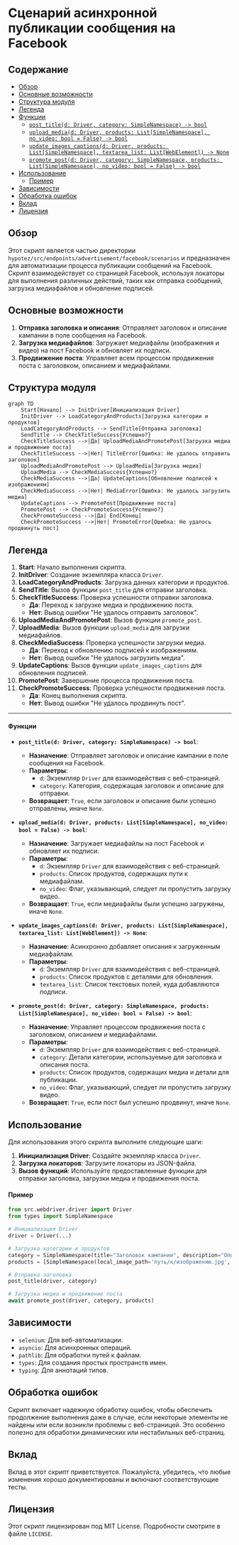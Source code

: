 # Сценарий асинхронной публикации сообщения на Facebook

## Содержание

- [Обзор](#обзор)
- [Основные возможности](#основные-возможности)
- [Структура модуля](#структура-модуля)
- [Легенда](#легенда)
- [Функции](#функции)
  - [`post_title(d: Driver, category: SimpleNamespace) -> bool`](#post_titled-driver-category-simplenamespace-bool)
  - [`upload_media(d: Driver, products: List[SimpleNamespace], no_video: bool = False) -> bool`](#upload_mediad-driver-products-listsimplenamespace-no_video-bool-false-bool)
  - [`update_images_captions(d: Driver, products: List[SimpleNamespace], textarea_list: List[WebElement]) -> None`](#update_images_captionsd-driver-products-listsimplenamespace-textarea_list-listwebelement-none)
  - [`promote_post(d: Driver, category: SimpleNamespace, products: List[SimpleNamespace], no_video: bool = False) -> bool`](#promote_postd-driver-category-simplenamespace-products-listsimplenamespace-no_video-bool-false-bool)
- [Использование](#использование)
  - [Пример](#пример)
- [Зависимости](#зависимости)
- [Обработка ошибок](#обработка-ошибок)
- [Вклад](#вклад)
- [Лицензия](#лицензия)

## Обзор

Этот скрипт является частью директории `hypotez/src/endpoints/advertisement/facebook/scenarios` и предназначен для автоматизации процесса публикации сообщений на Facebook. Скрипт взаимодействует со страницей Facebook, используя локаторы для выполнения различных действий, таких как отправка сообщений, загрузка медиафайлов и обновление подписей.

## Основные возможности

1. **Отправка заголовка и описания**: Отправляет заголовок и описание кампании в поле сообщения на Facebook.
2. **Загрузка медиафайлов**: Загружает медиафайлы (изображения и видео) на пост Facebook и обновляет их подписи.
3. **Продвижение поста**: Управляет всем процессом продвижения поста с заголовком, описанием и медиафайлами.

## Структура модуля

```mermaid
graph TD
    Start[Начало] --> InitDriver[Инициализация Driver]
    InitDriver --> LoadCategoryAndProducts[Загрузка категории и продуктов]
    LoadCategoryAndProducts --> SendTitle[Отправка заголовка]
    SendTitle --> CheckTitleSuccess{Успешно?}
    CheckTitleSuccess -->|Да| UploadMediaAndPromotePost[Загрузка медиа и продвижение поста]
    CheckTitleSuccess -->|Нет| TitleError[Ошибка: Не удалось отправить заголовок]
    UploadMediaAndPromotePost --> UploadMedia[Загрузка медиа]
    UploadMedia --> CheckMediaSuccess{Успешно?}
    CheckMediaSuccess -->|Да| UpdateCaptions[Обновление подписей к изображениям]
    CheckMediaSuccess -->|Нет| MediaError[Ошибка: Не удалось загрузить медиа]
    UpdateCaptions --> PromotePost[Продвижение поста]
    PromotePost --> CheckPromoteSuccess{Успешно?}
    CheckPromoteSuccess -->|Да| End[Конец]
    CheckPromoteSuccess -->|Нет| PromoteError[Ошибка: Не удалось продвинуть пост]
```

## Легенда

1. **Start**: Начало выполнения скрипта.
2. **InitDriver**: Создание экземпляра класса `Driver`.
3. **LoadCategoryAndProducts**: Загрузка данных категории и продуктов.
4. **SendTitle**: Вызов функции `post_title` для отправки заголовка.
5. **CheckTitleSuccess**: Проверка успешности отправки заголовка.
   - **Да**: Переход к загрузке медиа и продвижению поста.
   - **Нет**: Вывод ошибки "Не удалось отправить заголовок".
6. **UploadMediaAndPromotePost**: Вызов функции `promote_post`.
7. **UploadMedia**: Вызов функции `upload_media` для загрузки медиафайлов.
8. **CheckMediaSuccess**: Проверка успешности загрузки медиа.
   - **Да**: Переход к обновлению подписей к изображениям.
   - **Нет**: Вывод ошибки "Не удалось загрузить медиа".
9. **UpdateCaptions**: Вызов функции `update_images_captions` для обновления подписей.
10. **PromotePost**: Завершение процесса продвижения поста.
11. **CheckPromoteSuccess**: Проверка успешности продвижения поста.
    - **Да**: Конец выполнения скрипта.
    - **Нет**: Вывод ошибки "Не удалось продвинуть пост".

-----------------------

#### Функции

- **`post_title(d: Driver, category: SimpleNamespace) -> bool`**:
  - **Назначение**: Отправляет заголовок и описание кампании в поле сообщения на Facebook.
  - **Параметры**:
    - `d`: Экземпляр `Driver` для взаимодействия с веб-страницей.
    - `category`: Категория, содержащая заголовок и описание для отправки.
  - **Возвращает**: `True`, если заголовок и описание были успешно отправлены, иначе `None`.

- **`upload_media(d: Driver, products: List[SimpleNamespace], no_video: bool = False) -> bool`**:
  - **Назначение**: Загружает медиафайлы на пост Facebook и обновляет их подписи.
  - **Параметры**:
    - `d`: Экземпляр `Driver` для взаимодействия с веб-страницей.
    - `products`: Список продуктов, содержащих пути к медиафайлам.
    - `no_video`: Флаг, указывающий, следует ли пропустить загрузку видео.
  - **Возвращает**: `True`, если медиафайлы были успешно загружены, иначе `None`.

- **`update_images_captions(d: Driver, products: List[SimpleNamespace], textarea_list: List[WebElement]) -> None`**:
  - **Назначение**: Асинхронно добавляет описания к загруженным медиафайлам.
  - **Параметры**:
    - `d`: Экземпляр `Driver` для взаимодействия с веб-страницей.
    - `products`: Список продуктов с деталями для обновления.
    - `textarea_list`: Список текстовых полей, куда добавляются подписи.

- **`promote_post(d: Driver, category: SimpleNamespace, products: List[SimpleNamespace], no_video: bool = False) -> bool`**:
  - **Назначение**: Управляет процессом продвижения поста с заголовком, описанием и медиафайлами.
  - **Параметры**:
    - `d`: Экземпляр `Driver` для взаимодействия с веб-страницей.
    - `category`: Детали категории, используемые для заголовка и описания поста.
    - `products`: Список продуктов, содержащих медиа и детали для публикации.
    - `no_video`: Флаг, указывающий, следует ли пропустить загрузку видео.
  - **Возвращает**: `True`, если пост был успешно продвинут, иначе `None`.

## Использование

Для использования этого скрипта выполните следующие шаги:

1. **Инициализация Driver**: Создайте экземпляр класса `Driver`.
2. **Загрузка локаторов**: Загрузите локаторы из JSON-файла.
3. **Вызов функций**: Используйте предоставленные функции для отправки заголовка, загрузки медиа и продвижения поста.

#### Пример

```python
from src.webdriver.driver import Driver
from types import SimpleNamespace

# Инициализация Driver
driver = Driver(...)

# Загрузка категории и продуктов
category = SimpleNamespace(title="Заголовок кампании", description="Описание кампании")
products = [SimpleNamespace(local_image_path='путь/к/изображению.jpg', ...)]

# Отправка заголовка
post_title(driver, category)

# Загрузка медиа и продвижение поста
await promote_post(driver, category, products)
```

## Зависимости

- `selenium`: Для веб-автоматизации.
- `asyncio`: Для асинхронных операций.
- `pathlib`: Для обработки путей к файлам.
- `types`: Для создания простых пространств имен.
- `typing`: Для аннотаций типов.

## Обработка ошибок

Скрипт включает надежную обработку ошибок, чтобы обеспечить продолжение выполнения даже в случае, если некоторые элементы не найдены или если возникли проблемы с веб-страницей. Это особенно полезно для обработки динамических или нестабильных веб-страниц.

## Вклад

Вклад в этот скрипт приветствуется. Пожалуйста, убедитесь, что любые изменения хорошо документированы и включают соответствующие тесты.

## Лицензия

Этот скрипт лицензирован под MIT License. Подробности смотрите в файле `LICENSE`.